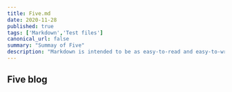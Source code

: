 ```yaml
---
title: Five.md
date: 2020-11-28
published: true
tags: ['Markdown','Test files']
canonical_url: false
summary: "Summay of Five"
description: "Markdown is intended to be as easy-to-read and easy-to-write as is feasible. Readability, however, is emphasized above all else. A Markdown-formatted document should be publishable as-is, as plain text, without looking like it's been marked up with tags or formatting instructions."
---
```


## Five blog